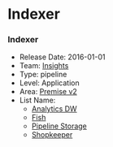 # Indexer
### Indexer
* Release Date: 2016-01-01
* Team: [Insights](../teams/insights.md)
* Type: pipeline
* Level: Application
* Area: [Premise v2](../areas/v2.png)
* List Name:
  * [Analytics DW](analytics-dw.md)
  * [Fish](fish.md)
  * [Pipeline Storage](pipeline-storage.md)
  * [Shopkeeper](shopkeeper.md)
